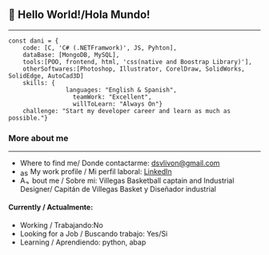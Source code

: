 ## 👋 Hello World!/Hola Mundo!
---

```
const dani = {
	code: [C, 'C# (.NETFramwork)', JS, Pyhton],
	dataBase: [MongoDB, MySQL],
	tools:[POO, frontend, html, 'css(native and Boostrap Library)'],
	otherSoftwares:[Photoshop, Illustrator, CorelDraw, SolidWorks, SolidEdge, AutoCad3D]
	skills: {
      			languages: "English & Spanish",
			      teamWork: "Excellent",
			      willToLearn: "Always On"}
	challenge: "Start my developer career and learn as much as possible."}			
```
### More about me
---
- Where to find me/ Donde contactarme: dsvlivon@gmail.com
- <a href="https://linkedin.com/in/asd" target="blank"><img align="center" src="https://cdn.jsdelivr.net/npm/simple-icons@3.0.1/icons/linkedin.svg" alt="asd" height="15" width="20" /></a>My work profile / Mi perfil laboral: [LinkedIn](https://www.linkedin.com/in/dsvlivon/)
- A<a href="https://dribbble.com/asd" target="blank"><img align="center" src="https://cdn.jsdelivr.net/npm/simple-icons@3.0.1/icons/dribbble.svg" alt="asd" height="10" width="14" /></a>bout me / Sobre mi: Villegas Basketball captain and Industrial Designer/ Capitán de Villegas Basket y Diseñador industrial

#### Currently / Actualmente:

- Working / Trabajando:No
- Looking for a Job / Buscando trabajo: Yes/Si
- Learning / Aprendiendo: python, abap

